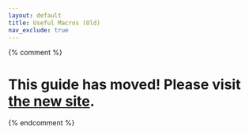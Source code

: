 ```yaml
---
layout: default
title: Useful Macros (Old)
nav_exclude: true
---
```

{% comment %} 
# This guide has moved! Please visit [the new site](https://ellis3dp.com/Print-Tuning-Guide/).
{% endcomment %}

